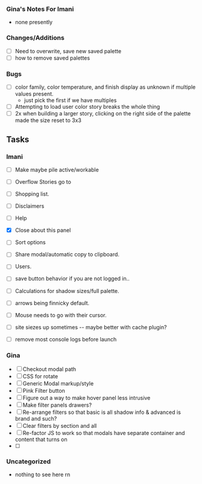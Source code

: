 ### Gina's Notes For Imani
- none presently

### Changes/Additions
- [ ] Need to overwrite, save new saved palette
- [ ] how to remove saved palettes

### Bugs
- [ ] color family, color temperature, and finish display as unknown if multiple values present.
  * just pick the first if we have multiples
- [ ] Attempting to load user color story breaks the whole thing
- [ ] 2x when building a larger story, clicking on the right side of the palette made the size reset to 3x3
  
## Tasks
### Imani
- [ ] Make maybe pile active/workable
- [ ] Overflow Stories go to
- [ ] Shopping list.
- [ ] Disclaimers
- [ ] Help
- [x] Close about this panel
- [ ] Sort options
- [ ] Share modal/automatic copy to clipboard.
- [ ] Users.
- [ ] save button behavior if you are not logged in..
- [ ] Calculations for shadow sizes/full palette.
- [ ] arrows being finnicky default.
- [ ] Mouse needs to go with their cursor.
- [ ] site siezes up sometimes -- maybe better with cache plugin?
- [ ] remove most console logs before launch


### Gina
- [ ] Checkout modal path
- [ ] CSS for rotate
- [ ] Generic Modal markup/style
- [ ] Pink Filter button
- [ ] Figure out a way to make hover panel less intrusive
- [ ] Make filter panels drawers?
- [ ] Re-arrange filters so that basic is all shadow info & advanced is brand and such?
- [ ] Clear filters by section and all
- [ ] Re-factor JS to work so that modals have separate container and content that turns on
- [ ] 

### Uncategorized
- nothing to see here rn
